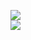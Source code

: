 [![](https://img.shields.io/badge/Made%20With-Github%20Spray-lightgrey.svg?style=for-the-badge&logo=github)](https://github.com/Annihil/github-spray#1569)  
[![](https://i.imgur.com/2DrTn0Z.gif)](https://github.com/Annihil/github-spray)